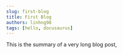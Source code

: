 ```yaml
---
slug: first-blog
title: First Blog
authors: linhng98
tags: [hello, docusaurus]
---
```


This is the summary of a very long blog post,
